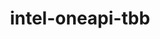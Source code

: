 ---
title: "intel-oneapi-tbb"
layout: cache
categories: [package, develop-2025-04-06]
meta: {"compilers": ["none"], "num_specs": 3, "num_specs_by_stack": {"aws-pcluster-x86_64_v4": 2, "e4s-oneapi": 1, "root": 3}, "oss": ["amzn2", "ubuntu22.04"], "platforms": ["linux"], "stacks": ["aws-pcluster-x86_64_v4", "e4s-oneapi", "root"], "targets": ["x86_64_v3", "x86_64_v4"], "versions": ["2022.1.0"]}
spec_details: [{"compiler": "none", "hash": "b46ln5ylo5ozxj5eaua2sh5azvhvm2wz", "os": "amzn2", "platform": "linux", "size": "-", "stacks": ["aws-pcluster-x86_64_v4", "root"], "target": "x86_64_v4", "variants": ["build_system=generic", "+envmods"], "versions": ["2022.1.0"]}, {"compiler": "none", "hash": "eddyvqntvmjxajcbdblzti7ewcsfdpky", "os": "amzn2", "platform": "linux", "size": "-", "stacks": ["aws-pcluster-x86_64_v4", "root"], "target": "x86_64_v3", "variants": ["build_system=generic", "+envmods"], "versions": ["2022.1.0"]}, {"compiler": "none", "hash": "wpmia6wb3tgtvvuk5kvn66kuzy63lfiz", "os": "ubuntu22.04", "platform": "linux", "size": "-", "stacks": ["e4s-oneapi", "root"], "target": "x86_64_v3", "variants": ["build_system=generic", "+envmods"], "versions": ["2022.1.0"]}]
---